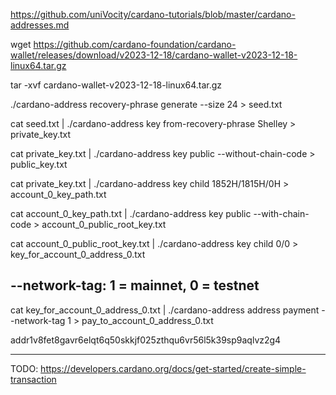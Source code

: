 https://github.com/uniVocity/cardano-tutorials/blob/master/cardano-addresses.md

wget https://github.com/cardano-foundation/cardano-wallet/releases/download/v2023-12-18/cardano-wallet-v2023-12-18-linux64.tar.gz

tar -xvf cardano-wallet-v2023-12-18-linux64.tar.gz

./cardano-address recovery-phrase generate --size 24 > seed.txt

cat seed.txt | ./cardano-address key from-recovery-phrase Shelley > private_key.txt

cat private_key.txt | ./cardano-address key public --without-chain-code > public_key.txt

cat private_key.txt | ./cardano-address key child 1852H/1815H/0H > account_0_key_path.txt

cat account_0_key_path.txt | ./cardano-address key public --with-chain-code > account_0_public_root_key.txt

cat account_0_public_root_key.txt | ./cardano-address key child 0/0 > key_for_account_0_address_0.txt

## --network-tag: 1 = mainnet, 0 = testnet
cat key_for_account_0_address_0.txt | ./cardano-address address payment --network-tag 1 > pay_to_account_0_address_0.txt

addr1v8fet8gavr6elqt6q50skkjf025zthqu6vr56l5k39sp9aqlvz2g4

---

TODO: https://developers.cardano.org/docs/get-started/create-simple-transaction
